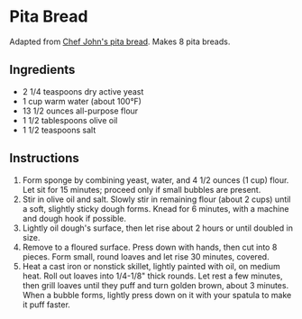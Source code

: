 # Pita Bread

Adapted from [Chef John's pita bread](http://foodwishes.blogspot.com/2013/04/pita-bread-whats-in-your-pocket.html). Makes 8 pita breads.

## Ingredients

- 2 1/4 teaspoons dry active yeast
- 1 cup warm water (about 100°F)
- 13 1/2 ounces all-purpose flour
- 1 1/2 tablespoons olive oil
- 1 1/2 teaspoons salt

## Instructions

1. Form sponge by combining yeast, water, and 4 1/2 ounces (1 cup) flour. Let sit for 15 minutes; proceed only if small bubbles are present.
2. Stir in olive oil and salt. Slowly stir in remaining flour (about 2 cups) until a soft, slightly sticky dough forms. Knead for 6 minutes, with a machine and dough hook if possible.
3. Lightly oil dough's surface, then let rise about 2 hours or until doubled in size.
4. Remove to a floured surface. Press down with hands, then cut into 8 pieces. Form small, round loaves and let rise 30 minutes, covered.
5. Heat a cast iron or nonstick skillet, lightly painted with oil, on medium heat. Roll out loaves into 1/4-1/8" thick rounds. Let rest a few minutes, then grill loaves until they puff and turn golden brown, about 3 minutes. When a bubble forms, lightly press down on it with your spatula to make it puff faster.
